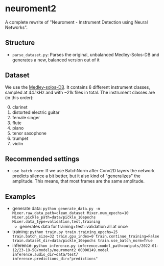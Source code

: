 # neuroment2

A complete rewrite of "Neuroment - Instrument Detection using Neural Networks".

## Structure

- `parse_dataset.py`: Parses the original, unbalanced Medley-Solos-DB and generates a new, balanced version out of it

## Dataset

We use the [Medley-solos-DB](https://zenodo.org/record/1344103#.YczLvNso9hE). It contains 8 different instrument classes, sampled at 44.1kHz and with ~21k files in total. The instrument classes are (in this order):

0. clarinet
1. distorted electric guitar
2. female singer
3. flute
4. piano
5. tenor saxophone
6. trumpet
7. violin

## Recommended settings

- `use_batch_norm`: If we use BatchNorm after Conv2D layers the network predicts silence a bit better, but it also kind of "generalizes" the amplitude. This means, that most frames are the same amplitude.

## Examples

- generate data: `python generate_data.py -m Mixer.raw_data_path=clean_dataset Mixer.num_epochs=10 Mixer.pickle_path=data/pickle_10epochs Mixer.data_type=validation,test,training`
  - generates data for training+test+validation all at once
- training: `python train.py train.training_epochs=25 train.batch_size=32 train.gpu_index=0 train.continue_training=False train.dataset_dir=data/pickle_10epochs train.use_batch_norm=True`
- inference: `python inference.py inference.model_path=outputs/2022-01-12/23-18-58/models/neuroment2_00000149.model inference.audio_dir=data/test/ inference.predictions_dir="predictions"`
